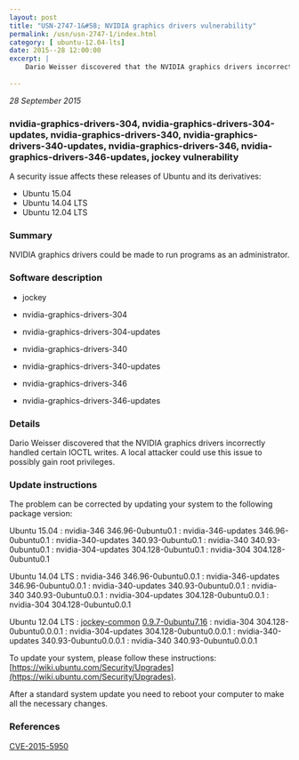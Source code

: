 ```yaml
---
layout: post
title: "USN-2747-1&#58; NVIDIA graphics drivers vulnerability"
permalink: /usn/usn-2747-1/index.html
category: [ ubuntu-12.04-lts]
date: 2015--28 12:00:00
excerpt: |
    Dario Weisser discovered that the NVIDIA graphics drivers incorrectly handled certain IOCTL writes. A local attacker could use this issue to possibly gain root privileges. 
    
--- 
```

 
 

*28 September 2015*

### nvidia-graphics-drivers-304, nvidia-graphics-drivers-304-updates, nvidia-graphics-drivers-340, nvidia-graphics-drivers-340-updates, nvidia-graphics-drivers-346, nvidia-graphics-drivers-346-updates, jockey vulnerability

A security issue affects these releases of Ubuntu and its derivatives:

* Ubuntu 15.04
* Ubuntu 14.04 LTS
* Ubuntu 12.04 LTS

### Summary

NVIDIA graphics drivers could be made to run programs as an administrator. 

### Software description

* jockey 

* nvidia-graphics-drivers-304 

* nvidia-graphics-drivers-304-updates 

* nvidia-graphics-drivers-340 

* nvidia-graphics-drivers-340-updates 

* nvidia-graphics-drivers-346 

* nvidia-graphics-drivers-346-updates 

### Details

Dario Weisser discovered that the NVIDIA graphics drivers incorrectly handled certain IOCTL writes. A local attacker could use this issue to possibly gain root privileges. 

### Update instructions

The problem can be corrected by updating your system to the following package version:

Ubuntu 15.04
 : nvidia-346 <span>346.96-0ubuntu0.1</span>
 : nvidia-346-updates <span>346.96-0ubuntu0.1</span>
 : nvidia-340-updates <span>340.93-0ubuntu0.1</span>
 : nvidia-340 <span>340.93-0ubuntu0.1</span>
 : nvidia-304-updates <span>304.128-0ubuntu0.1</span>
 : nvidia-304 <span>304.128-0ubuntu0.1</span>

Ubuntu 14.04 LTS
 : nvidia-346 <span>346.96-0ubuntu0.0.1</span>
 : nvidia-346-updates <span>346.96-0ubuntu0.0.1</span>
 : nvidia-340-updates <span>340.93-0ubuntu0.0.1</span>
 : nvidia-340 <span>340.93-0ubuntu0.0.1</span>
 : nvidia-304-updates <span>304.128-0ubuntu0.0.1</span>
 : nvidia-304 <span>304.128-0ubuntu0.0.1</span>

Ubuntu 12.04 LTS
 : [jockey-common](https://launchpad.net/ubuntu/+source/jockey) <span> [0.9.7-0ubuntu7.16](https://launchpad.net/ubuntu/+source/jockey/0.9.7-0ubuntu7.16) </span> 
 : nvidia-304 <span>304.128-0ubuntu0.0.0.1</span>
 : nvidia-304-updates <span>304.128-0ubuntu0.0.0.1</span>
 : nvidia-340-updates <span>340.93-0ubuntu0.0.0.1</span>
 : nvidia-340 <span>340.93-0ubuntu0.0.0.1</span>

To update your system, please follow these instructions: [https://wiki.ubuntu.com/Security/Upgrades](https://wiki.ubuntu.com/Security/Upgrades).

After a standard system update you need to reboot your computer to make all the necessary changes. 

### References

 
 [CVE-2015-5950](http://people.ubuntu.com/~ubuntu-security/cve/CVE-2015-5950)
 

